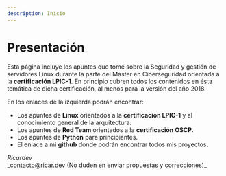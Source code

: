 ```yaml
---
description: Inicio
---
```


# Presentación

Esta página incluye los apuntes que tomé sobre la Seguridad y gestión de servidores Linux durante la parte del Master en Ciberseguridad orientada a la **certificación LPIC-1**. En principio cubren todos los contenidos en ésta temática de dicha certificación, al menos para la versión del  año 2018.

En los enlaces de la izquierda podrán encontrar:

* Los apuntes de **Linux** orientados a la **certificación LPIC-1** y al conocimiento general de la arquitectura.
* Los apuntes de **Red Team** orientados a la **certificación OSCP.**
* Los apuntes de **Python** para principiantes.
* El enlace a mi **github** donde podrán encontrar todos mis proyectos.



_Ricardev_\
_contacto@ricar.dev  (No duden en enviar propuestas y correcciones)_
